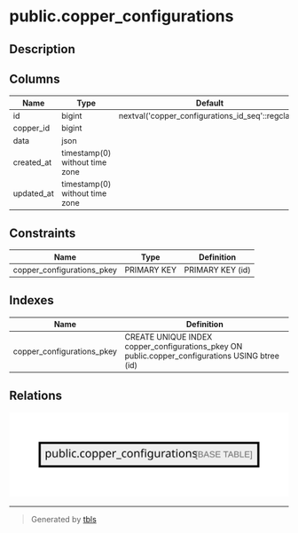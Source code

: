 # public.copper_configurations

## Description

## Columns

| Name       | Type                           | Default                                           | Nullable |
| ---------- | ------------------------------ | ------------------------------------------------- | -------- |
| id         | bigint                         | nextval('copper_configurations_id_seq'::regclass) | false    |
| copper_id  | bigint                         |                                                   | false    |
| data       | json                           |                                                   | true     |
| created_at | timestamp(0) without time zone |                                                   | true     |
| updated_at | timestamp(0) without time zone |                                                   | true     |

## Constraints

| Name                       | Type        | Definition       |
| -------------------------- | ----------- | ---------------- |
| copper_configurations_pkey | PRIMARY KEY | PRIMARY KEY (id) |

## Indexes

| Name                       | Definition                                                                                      |
| -------------------------- | ----------------------------------------------------------------------------------------------- |
| copper_configurations_pkey | CREATE UNIQUE INDEX copper_configurations_pkey ON public.copper_configurations USING btree (id) |

## Relations

![er](public.copper_configurations.svg)

---

> Generated by [tbls](https://github.com/k1LoW/tbls)
